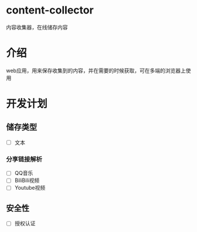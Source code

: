 # content-collector
内容收集器，在线储存内容
# 介绍
web应用，用来保存收集到的内容，并在需要的时候获取，可在多端的浏览器上使用
# 开发计划
## 储存类型
- [ ] 文本
### 分享链接解析
- [ ] QQ音乐
- [ ] BiliBili视频
- [ ] Youtube视频
## 安全性
- [ ] 授权认证
